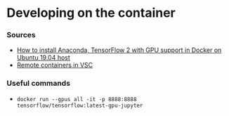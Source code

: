 # Developing on the container


### Sources

- [How to install Anaconda, TensorFlow 2 with GPU support in Docker on Ubuntu 19.04 host](https://blog.rubell.com/how-to-install-anaconda-tensorflow-2-gpu-in-docker-on-ubuntu/)
- [Remote containers in VSC](https://code.visualstudio.com/docs/remote/containers)  


### Useful commands

- ```docker run --gpus all -it -p 8888:8888 tensorflow/tensorflow:latest-gpu-jupyter``` 
